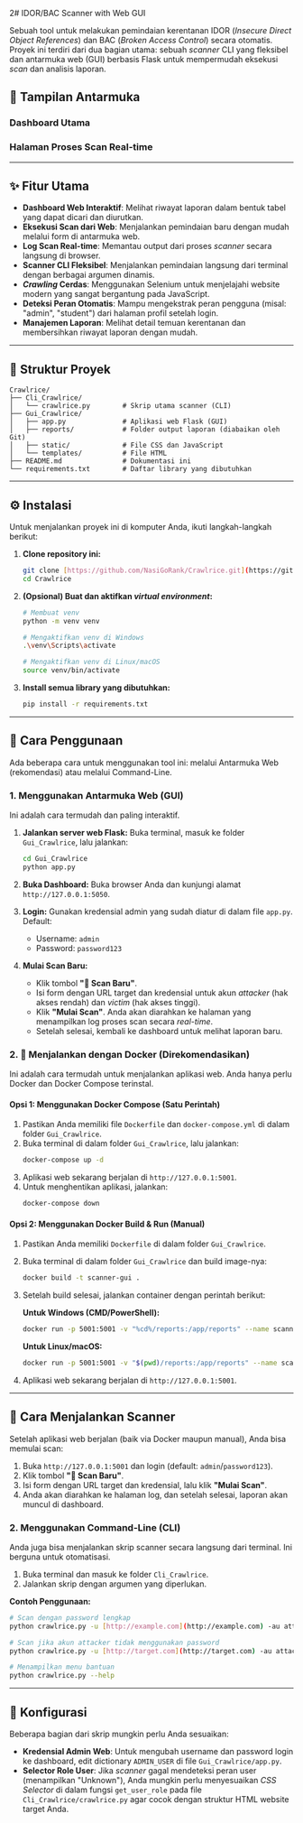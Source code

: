 2# IDOR/BAC Scanner with Web GUI

Sebuah tool untuk melakukan pemindaian kerentanan IDOR (*Insecure Direct Object References*) dan BAC (*Broken Access Control*) secara otomatis. Proyek ini terdiri dari dua bagian utama: sebuah *scanner* CLI yang fleksibel dan antarmuka web (GUI) berbasis Flask untuk mempermudah eksekusi *scan* dan analisis laporan.

## 📸 Tampilan Antarmuka

### Dashboard Utama


### Halaman Proses Scan Real-time


---
## ✨ Fitur Utama
-   **Dashboard Web Interaktif**: Melihat riwayat laporan dalam bentuk tabel yang dapat dicari dan diurutkan.
-   **Eksekusi Scan dari Web**: Menjalankan pemindaian baru dengan mudah melalui form di antarmuka web.
-   **Log Scan Real-time**: Memantau output dari proses *scanner* secara langsung di browser.
-   **Scanner CLI Fleksibel**: Menjalankan pemindaian langsung dari terminal dengan berbagai argumen dinamis.
-   ***Crawling* Cerdas**: Menggunakan Selenium untuk menjelajahi website modern yang sangat bergantung pada JavaScript.
-   **Deteksi Peran Otomatis**: Mampu mengekstrak peran pengguna (misal: "admin", "student") dari halaman profil setelah login.
-   **Manajemen Laporan**: Melihat detail temuan kerentanan dan membersihkan riwayat laporan dengan mudah.

---
## 📂 Struktur Proyek
```
Crawlrice/
├── Cli_Crawlrice/
│   └── crawlrice.py        # Skrip utama scanner (CLI)
├── Gui_Crawlrice/
│   ├── app.py              # Aplikasi web Flask (GUI)
│   ├── reports/            # Folder output laporan (diabaikan oleh Git)
│   ├── static/             # File CSS dan JavaScript
│   └── templates/          # File HTML
├── README.md               # Dokumentasi ini
└── requirements.txt        # Daftar library yang dibutuhkan
```

---
## ⚙️ Instalasi
Untuk menjalankan proyek ini di komputer Anda, ikuti langkah-langkah berikut:

1.  **Clone repository ini:**
    ```bash
    git clone [https://github.com/NasiGoRank/Crawlrice.git](https://github.com/NasiGoRank/Crawlrice.git)
    cd Crawlrice
    ```

2.  **(Opsional) Buat dan aktifkan *virtual environment*:**
    ```bash
    # Membuat venv
    python -m venv venv

    # Mengaktifkan venv di Windows
    .\venv\Scripts\activate

    # Mengaktifkan venv di Linux/macOS
    source venv/bin/activate
    ```

3.  **Install semua library yang dibutuhkan:**
    ```bash
    pip install -r requirements.txt
    ```

---
## 🚀 Cara Penggunaan
Ada beberapa cara untuk menggunakan tool ini: melalui Antarmuka Web (rekomendasi) atau melalui Command-Line.

### 1. Menggunakan Antarmuka Web (GUI)
Ini adalah cara termudah dan paling interaktif.

1.  **Jalankan server web Flask:**
    Buka terminal, masuk ke folder `Gui_Crawlrice`, lalu jalankan:
    ```bash
    cd Gui_Crawlrice
    python app.py
    ```

2.  **Buka Dashboard:**
    Buka browser Anda dan kunjungi alamat `http://127.0.0.1:5050`.

3.  **Login:**
    Gunakan kredensial admin yang sudah diatur di dalam file `app.py`. Default:
    -   Username: `admin`
    -   Password: `password123`

4.  **Mulai Scan Baru:**
    -   Klik tombol **"🚀 Scan Baru"**.
    -   Isi form dengan URL target dan kredensial untuk akun *attacker* (hak akses rendah) dan *victim* (hak akses tinggi).
    -   Klik **"Mulai Scan"**. Anda akan diarahkan ke halaman yang menampilkan log proses scan secara *real-time*.
    -   Setelah selesai, kembali ke dashboard untuk melihat laporan baru.

### 2. 🐳 Menjalankan dengan Docker (Direkomendasikan)
Ini adalah cara termudah untuk menjalankan aplikasi web. Anda hanya perlu Docker dan Docker Compose terinstal.

#### Opsi 1: Menggunakan Docker Compose (Satu Perintah)
1.  Pastikan Anda memiliki file `Dockerfile` dan `docker-compose.yml` di dalam folder `Gui_Crawlrice`.
2.  Buka terminal di dalam folder `Gui_Crawlrice`, lalu jalankan:
    ```bash
    docker-compose up -d
    ```
3.  Aplikasi web sekarang berjalan di `http://127.0.0.1:5001`.
4.  Untuk menghentikan aplikasi, jalankan:
    ```bash
    docker-compose down
    ```

#### Opsi 2: Menggunakan Docker Build & Run (Manual)
1.  Pastikan Anda memiliki `Dockerfile` di dalam folder `Gui_Crawlrice`.
2.  Buka terminal di dalam folder `Gui_Crawlrice` dan build image-nya:
    ```bash
    docker build -t scanner-gui .
    ```
3.  Setelah build selesai, jalankan container dengan perintah berikut:
    
    **Untuk Windows (CMD/PowerShell):**
    ```bash
    docker run -p 5001:5001 -v "%cd%/reports:/app/reports" --name scanner-container scanner-gui
    ```
    **Untuk Linux/macOS:**
    ```bash
    docker run -p 5001:5001 -v "$(pwd)/reports:/app/reports" --name scanner-container scanner-gui
    ```
4.  Aplikasi web sekarang berjalan di `http://127.0.0.1:5001`.

---
## 🚀 Cara Menjalankan Scanner
Setelah aplikasi web berjalan (baik via Docker maupun manual), Anda bisa memulai scan:

1.  Buka `http://127.0.0.1:5001` dan login (default: `admin`/`password123`).
2.  Klik tombol **"🚀 Scan Baru"**.
3.  Isi form dengan URL target dan kredensial, lalu klik **"Mulai Scan"**.
4.  Anda akan diarahkan ke halaman log, dan setelah selesai, laporan akan muncul di dashboard.

### 2. Menggunakan Command-Line (CLI)
Anda juga bisa menjalankan skrip scanner secara langsung dari terminal. Ini berguna untuk otomatisasi.

1.  Buka terminal dan masuk ke folder `Cli_Crawlrice`.
2.  Jalankan skrip dengan argumen yang diperlukan.

**Contoh Penggunaan:**
```bash
# Scan dengan password lengkap
python crawlrice.py -u [http://example.com](http://example.com) -au attacker -ap password -vu victim -vp password

# Scan jika akun attacker tidak menggunakan password
python crawlrice.py -u [http://target.com](http://target.com) -au attacker -vu admin -vp adminpass

# Menampilkan menu bantuan
python crawlrice.py --help
```

---
## 🔧 Konfigurasi
Beberapa bagian dari skrip mungkin perlu Anda sesuaikan:

-   **Kredensial Admin Web**: Untuk mengubah username dan password login ke dashboard, edit dictionary `ADMIN_USER` di file `Gui_Crawlrice/app.py`.
-   **Selector Role User**: Jika *scanner* gagal mendeteksi peran user (menampilkan "Unknown"), Anda mungkin perlu menyesuaikan *CSS Selector* di dalam fungsi `get_user_role` pada file `Cli_Crawlrice/crawlrice.py` agar cocok dengan struktur HTML website target Anda.